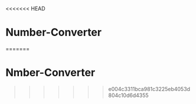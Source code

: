 <<<<<<< HEAD
# Number-Converter
=======
# Nmber-Converter
>>>>>>> e004c3311bca981c3225eb4053d804c10d6d4355
